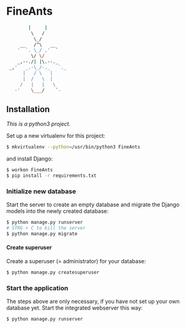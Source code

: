 # FineAnts

```bash
        |     |
         \   /
          \_/
     __   /^\   __
    '  `. \_/ ,'  `
         \/ \/     
    _,--./| |\.--._  
 _,'   _.-\_/-._   `._
      |   / \   |
      |  /   \  |
     /   |   |   \
   -'    \___/    `-
```

## Installation

*This is a python3 project.*

Set up a new virtualenv for this project:

```bash
$ mkvirtualenv --python=/usr/bin/python3 FineAnts
```

and install Django:

```bash
$ workon FineAnts
$ pip install -r requirements.txt
```

### Initialize new database
Start the server to create an empty database and migrate the Django models into the newly created database:

```bash
$ python manage.py runserver
# STRG + C to kill the server
$ python manage.py migrate
```

#### Create superuser
Create a superuser (= administrator) for your database:

```bash
$ python manage.py createsuperuser
```

### Start the application
The steps above are only necessary, if you have not set up your own database yet. Start the integrated webserver this way:

```bash
$ python manage.py runserver
```
